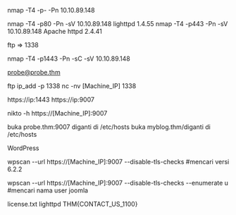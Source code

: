 nmap -T4 -p- -Pn 10.10.89.148

nmap -T4 -p80 -Pn -sV 10.10.89.148
    lighttpd 1.4.55
nmap -T4 -p443 -Pn -sV 10.10.89.148
    Apache httpd 2.4.41

ftp => 1338

nmap -T4 -p1443 -Pn -sC -sV 10.10.89.148

probe@probe.thm

ftp ip_add -p 1338
nc -nv [Machine_IP] 1338

https://ip:1443
https://ip:9007

nikto -h https://[Machine_IP]:9007

buka probe.thm:9007 diganti di /etc/hosts
buka myblog.thm/diganti di /etc/hosts

WordPress

wpscan --url https://[Machine_IP]:9007 --disable-tls-checks #mencari versi
6.2.2


wpscan --url https://[Machine_IP]:9007 --disable-tls-checks --enumerate u #mencari nama user
joomla

license.txt
lighttpd
THM{CONTACT_US_1100}
